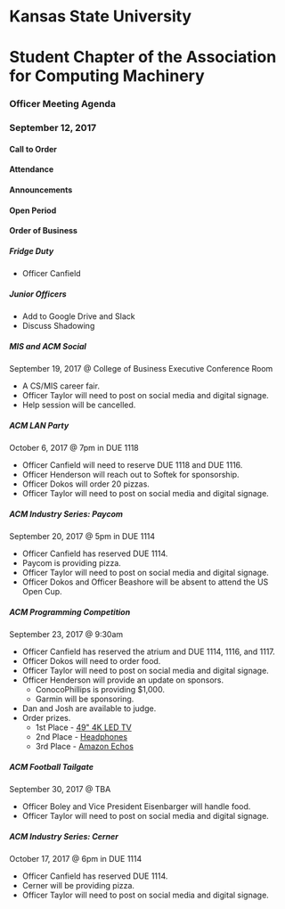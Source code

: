 # Kansas State University
# Student Chapter of the Association for Computing Machinery
### Officer Meeting Agenda
### September 12, 2017


#### Call to Order

#### Attendance

#### Announcements

#### Open Period

#### Order of Business
##### Fridge Duty
* Officer Canfield

##### Junior Officers
* Add to Google Drive and Slack
* Discuss Shadowing

##### MIS and ACM Social
September 19, 2017 @ College of Business Executive Conference Room
* A CS/MIS career fair.
* Officer Taylor will need to post on social media and digital signage.
* Help session will be cancelled.

##### ACM LAN Party
October 6, 2017 @ 7pm in DUE 1118
* Officer Canfield will need to reserve DUE 1118 and DUE 1116.
* Officer Henderson will reach out to Softek for sponsorship.
* Officer Dokos will order 20 pizzas.
* Officer Taylor will need to post on social media and digital signage.

##### ACM Industry Series: Paycom
September 20, 2017 @ 5pm in DUE 1114
* Officer Canfield has reserved DUE 1114.
* Paycom is providing pizza.
* Officer Taylor will need to post on social media and digital signage.
* Officer Dokos and Officer Beashore will be absent to attend the US Open Cup.

##### ACM Programming Competition
September 23, 2017 @ 9:30am
* Officer Canfield has reserved the atrium and DUE 1114, 1116, and 1117.
* Officer Dokos will need to order food.
* Officer Taylor will need to post on social media and digital signage.
* Officer Henderson will provide an update on sponsors.
    * ConocoPhillips is providing $1,000.
    * Garmin will be sponsoring.
* Dan and Josh are available to judge.
* Order prizes.
    * 1st Place - [49" 4K LED TV](https://www.amazon.com/TCL-55S405-55-Inch-Ultra-Smart/dp/B01MYGISTO)
    * 2nd Place - [Headphones](https://www.amazon.com/Audio-Technica-ATH-M50x-Professional-Monitor-Headphones/dp/B00HVLUR86)
    * 3rd Place - [Amazon Echos](https://www.amazon.com/Amazon-SK705DI-Certified-Refurbished-Echo/dp/B00Y3QOH5G)

##### ACM Football Tailgate
September 30, 2017 @ TBA
* Officer Boley and Vice President Eisenbarger will handle food.
* Officer Taylor will need to post on social media and digital signage.

##### ACM Industry Series: Cerner
October 17, 2017 @ 6pm in DUE 1114
* Officer Canfield has reserved DUE 1114.
* Cerner will be providing pizza.
* Officer Taylor will need to post on social media and digital signage.
